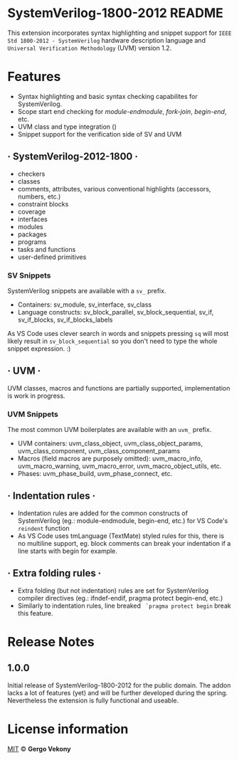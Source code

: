 # SystemVerilog-1800-2012 README

This extension incorporates syntax highlighting and snippet support for `IEEE Std 1800-2012 - SystemVerilog` hardware description language and `Universal Verification Methodology` (UVM) version 1.2.

# Features
* Syntax highlighting and basic syntax checking capabilites for SystemVerilog.
* Scope start end checking for *module-endmodule*, *fork-join*, *begin-end*, etc.
* UVM class and type integration ()
* Snippet support for the verification side of SV and UVM

## · SystemVerilog-2012-1800 ·
* checkers
* classes
* comments, attributes, various conventional highlights (accessors, numbers, etc.)
* constraint blocks
* coverage
* interfaces
* modules
* packages
* programs
* tasks and functions
* user-defined primitives

### SV Snippets
SystemVerilog snippets are available with a `sv_` prefix.

* Containers: sv_module, sv_interface, sv_class
* Language constructs: sv_block_parallel, sv_block_sequential, sv_if, sv_if_blocks, sv_if_blocks_labels

As VS Code uses clever search in words and snippets pressing `sq` will most likely result in `sv_block_sequential` so you don't need to type the whole snippet expression. :)

## · UVM ·
UVM classes, macros and functions are partially supported, implementation is work in progress.

### UVM Snippets
The most common UVM boilerplates are available with an `uvm_` prefix.

* UVM containers: uvm_class_object, uvm_class_object_params, uvm_class_component, uvm_class_component_params
* Macros (field macros are purposely omitted): uvm_macro_info, uvm_macro_warning, uvm_macro_error, uvm_macro_object_utils, etc.
* Phases: uvm_phase_build, uvm_phase_connect, etc.

## · Indentation rules ·
* Indentation rules are added for the common constructs of SystemVerilog (eg.: module-endmodule, begin-end, etc.) for VS Code's `reindent` function
* As VS Code uses tmLanguage (TextMate) styled rules for this, there is no multiline support, eg. block comments can break your indentation if a line starts with begin for example.

## · Extra folding rules ·
* Extra folding (but not indentation) rules are set for SystemVerilog compiler directives (eg.: ifndef-endif, pragma protect begin-end, etc.)
* Similarly to indentation rules, line breaked `` `pragma protect begin`` break this feature.

# Release Notes

## 1.0.0

Initial release of SystemVerilog-1800-2012 for the public domain. The addon lacks a lot of features (yet) and will be further developed during the spring. Nevertheless the extension is fully functional and useable.

# License information

[MIT](https://github.com/gvekony/sv-1800-2012/blob/master/LICENSE.md) &copy; **Gergo Vekony**
